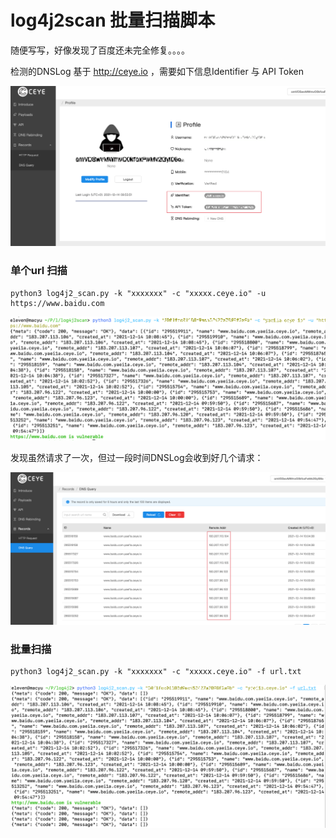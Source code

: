 # log4j2scan 批量扫描脚本

随便写写，好像发现了百度还未完全修复。。。。

检测的DNSLog 基于 http://ceye.io ，需要如下信息Identifier  与 API Token

![image-20211214185833014](image-20211214185833014.png)

### 单个url 扫描

```
python3 log4j2_scan.py -k "xxxxxxx" -c "xxxxx.ceye.io" -u https://www.baidu.com
```

![image-20211214185425306](image-20211214185425306.png)



发现虽然请求了一次，但过一段时间DNSLog会收到好几个请求：

![image-20211214180508842](image-20211214180508842.png)

### 批量扫描 

```
python3 log4j2_scan.py -k "xxxxxxx" -c "xxxxx.ceye.io" -f url.txt
```

![image-20211214185254124](image-20211214185254124.png)



